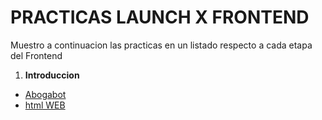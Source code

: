 # PRACTICAS LAUNCH X FRONTEND

Muestro a continuacion las practicas en un listado respecto a cada etapa del Frontend

1. **Introduccion**
- [Abogabot](./Frontend%20Practicas/Abogabot/1-Abogabot.md)
- [html WEB](./Frontend%20Practicas/HTML%20Practica)
